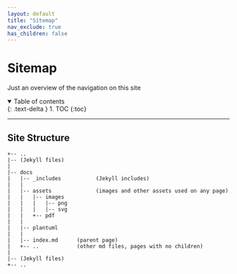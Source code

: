 ```yaml
---
layout: default
title: "Sitemap"
nav_exclude: true
has_children: false
---
```


<h1>Sitemap</h1>

Just an overview of the navigation on this site

<details open markdown="block">
  <summary>
    Table of contents
  </summary>
  {: .text-delta }
1. TOC
{:toc}
</details>

--- 

## Site Structure

```
+-- ..
|-- (Jekyll files)
|
|-- docs
|   |-- _includes           (Jekyll includes)
|   |
|   |-- assets              (images and other assets used on any page)
|   |   |-- images
|   |   |   |-- png
|   |   |   |-- svg
|   |   +-- pdf
|   |
|   |-- plantuml
|   |
|   |-- index.md      (parent page)
|   +-- ..            (other md files, pages with no children)
|
|-- (Jekyll files)
+-- ..

```